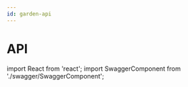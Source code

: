 ```yaml
---
id: garden-api
---
```


# API
import React from 'react';
import SwaggerComponent from './swagger/SwaggerComponent';

<SwaggerComponent url="/swagger/openapi.json" />